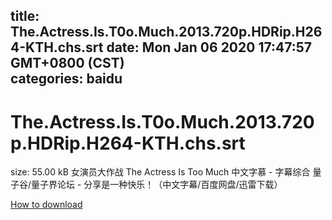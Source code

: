 
title: The.Actress.Is.T0o.Much.2013.720p.HDRip.H264-KTH.chs.srt
date: Mon Jan 06 2020 17:47:57 GMT+0800 (CST)    
categories: baidu
---

# The.Actress.Is.T0o.Much.2013.720p.HDRip.H264-KTH.chs.srt
size: 55.00 kB
 女演员大作战 The Actress Is Too Much 中文字慕 - 字幕综合 量子谷/量子界论坛 - 分享是一种快乐！（中文字幕/百度网盘/迅雷下载）
 

[How to download](https://bpcam.bemobtrk.com/go/2ceec3aa-1ca2-46d6-b9ff-aaa5c184517c?jno=2769)
